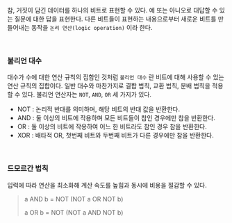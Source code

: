 참, 거짓이 담긴 데이터를 하나의 비트로 표현할 수 있다. 예 또는 아니오로 대답할 수 있는 질문에 대한 답을 표현한다. 다른 비트들이 표현하는 내용으로부터 새로운 비트를 만들어내는 동작을 `논리 연산(logic operation)` 이라 한다.

<br>

### 불리언 대수

대수가 수에 대한 연산 규칙의 집합인 것처럼 `불리언 대수` 란 비트에 대해 사용할 수 있는 연산 규칙의 집합이다. 일반 대수와 마찬가지로 결합 법칙, 교환 법칙, 분배 법칙을 적용할 수 있다. 불리언 연산자는 `NOT`, `AND`, `OR` 세 가지가 있다.

- NOT : 논리적 반대를 의미하며, 해당 비트의 반대 값을 반환한다.
- AND : 둘 이상의 비트에 작용하며 모든 비트들이 참인 경우에만 참을 반환한다.
- OR : 둘 이상의 비트에 작용하여 어느 한 비트라도 참인 경우 참을 반환한다.
- XOR : 배타적 OR, 첫번째 비트와 두번째 비트가 다른 경우에만 참을 반환한다.

<br>

### 드모르간 법칙

입력에 따라 연산을 최소화해 계산 속도를 높힘과 동시에 비용을 절감할 수 있다.


> a AND b = NOT (NOT a OR NOT b)
>
> a OR b = NOT (NOT a AND NOT b)
